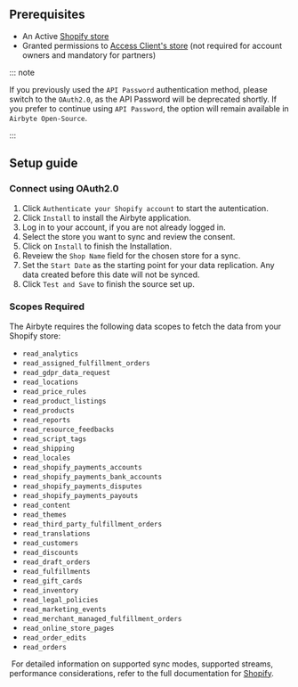 ## Prerequisites

* An Active [Shopify store](https://www.shopify.com)
* Granted permissions to [Access Client's store](https://help.shopify.com/en/partners/dashboard/managing-stores/request-access#request-access) (not required for account owners and mandatory for partners)

::: note

If you previously used the `API Password` authentication method, please switch to the `OAuth2.0`, as the API Password will be deprecated shortly. If you prefer to continue using `API Password`, the option will remain available in `Airbyte Open-Source`.

:::

## Setup guide

### Connect using OAuth2.0
1. Click `Authenticate your Shopify account` to start the autentication.
2. Click `Install` to install the Airbyte application.
3. Log in to your account, if you are not already logged in.
4. Select the store you want to sync and review the consent.
5. Click on `Install` to finish the Installation.
6. Reveiew the `Shop Name` field for the chosen store for a sync.
7. Set the `Start Date` as the starting point for your data replication. Any data created before this date will not be synced.
8. Click `Test and Save` to finish the source set up.


### Scopes Required
The Airbyte requires the following data scopes to fetch the data from your Shopify store:

* `read_analytics`
* `read_assigned_fulfillment_orders`
* `read_gdpr_data_request`
* `read_locations`
* `read_price_rules` 
* `read_product_listings` 
* `read_products` 
* `read_reports` 
* `read_resource_feedbacks` 
* `read_script_tags` 
* `read_shipping`
* `read_locales`
* `read_shopify_payments_accounts` 
* `read_shopify_payments_bank_accounts` 
* `read_shopify_payments_disputes`
* `read_shopify_payments_payouts`
* `read_content`
* `read_themes`
* `read_third_party_fulfillment_orders`
* `read_translations`
* `read_customers`
* `read_discounts` 
* `read_draft_orders` 
* `read_fulfillments` 
* `read_gift_cards`
* `read_inventory`
* `read_legal_policies` 
* `read_marketing_events` 
* `read_merchant_managed_fulfillment_orders` 
* `read_online_store_pages`
* `read_order_edits`
* `read_orders`

​
For detailed information on supported sync modes, supported streams, performance considerations, refer to the full documentation for [Shopify](https://docs.airbyte.com/integrations/sources/shopify).
